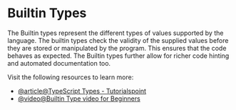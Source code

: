 # Builtin Types

The Builtin types represent the different types of values supported by the language. The builtin types check the validity of the supplied values before they are stored or manipulated by the program. This ensures that the code behaves as expected. The Builtin types further allow for richer code hinting and automated documentation too.

Visit the following resources to learn more:

- [@article@TypeScript Types - Tutorialspoint](https://www.tutorialspoint.com/typescript/typescript_types.htm)
- [@video@Builtin Type video for Beginners](https://www.youtube.com/watch?v=Nt9ajBrqV_M)

